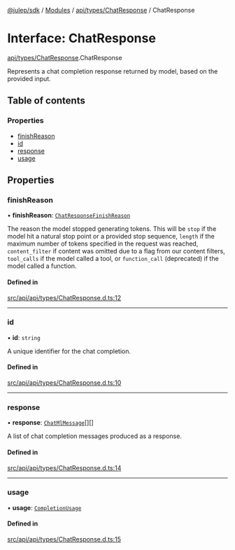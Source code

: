 [@julep/sdk](../README.md) / [Modules](../modules.md) / [api/types/ChatResponse](../modules/api_types_ChatResponse.md) / ChatResponse

# Interface: ChatResponse

[api/types/ChatResponse](../modules/api_types_ChatResponse.md).ChatResponse

Represents a chat completion response returned by model, based on the provided input.

## Table of contents

### Properties

- [finishReason](api_types_ChatResponse.ChatResponse.md#finishreason)
- [id](api_types_ChatResponse.ChatResponse.md#id)
- [response](api_types_ChatResponse.ChatResponse.md#response)
- [usage](api_types_ChatResponse.ChatResponse.md#usage)

## Properties

### finishReason

• **finishReason**: [`ChatResponseFinishReason`](../modules/api_types_ChatResponseFinishReason.md#chatresponsefinishreason)

The reason the model stopped generating tokens. This will be `stop` if the model hit a natural stop point or a provided stop sequence, `length` if the maximum number of tokens specified in the request was reached, `content_filter` if content was omitted due to a flag from our content filters, `tool_calls` if the model called a tool, or `function_call` (deprecated) if the model called a function.

#### Defined in

[src/api/api/types/ChatResponse.d.ts:12](https://github.com/julep-ai/samantha-monorepo/blob/9aefd53/sdks/js/src/api/api/types/ChatResponse.d.ts#L12)

___

### id

• **id**: `string`

A unique identifier for the chat completion.

#### Defined in

[src/api/api/types/ChatResponse.d.ts:10](https://github.com/julep-ai/samantha-monorepo/blob/9aefd53/sdks/js/src/api/api/types/ChatResponse.d.ts#L10)

___

### response

• **response**: [`ChatMlMessage`](api_types_ChatMlMessage.ChatMlMessage.md)[][]

A list of chat completion messages produced as a response.

#### Defined in

[src/api/api/types/ChatResponse.d.ts:14](https://github.com/julep-ai/samantha-monorepo/blob/9aefd53/sdks/js/src/api/api/types/ChatResponse.d.ts#L14)

___

### usage

• **usage**: [`CompletionUsage`](api_types_CompletionUsage.CompletionUsage.md)

#### Defined in

[src/api/api/types/ChatResponse.d.ts:15](https://github.com/julep-ai/samantha-monorepo/blob/9aefd53/sdks/js/src/api/api/types/ChatResponse.d.ts#L15)
